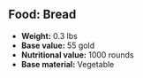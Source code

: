 ## Food: Bread

- **Weight:** 0.3 lbs
- **Base value:** 55 gold
- **Nutritional value:** 1000 rounds
- **Base material:** Vegetable

